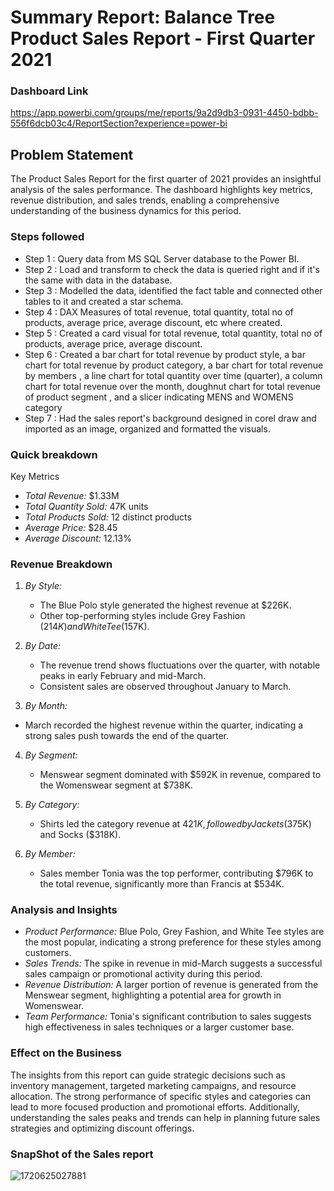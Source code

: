 # Summary Report: Balance Tree Product Sales Report - First Quarter 2021

### Dashboard Link

https://app.powerbi.com/groups/me/reports/9a2d9db3-0931-4450-bdbb-556f6dcb03c4/ReportSection?experience=power-bi

## Problem Statement

The Product Sales Report for the first quarter of 2021 provides an insightful analysis of the sales performance. The dashboard highlights key metrics, revenue distribution, and sales trends, enabling a comprehensive understanding of the business dynamics for this period.


### Steps followed 

- Step 1 : Query data from MS SQL Server database to the Power BI.
- Step 2 : Load and transform to check the data is queried right and if it's the same with data in the database.
- Step 3 : Modelled the data, identified the fact table and connected other tables to it and created a star schema.
- Step 4 : DAX Measures of total revenue, total quantity, total no of products, average price, average discount, etc where created.
- Step 5 : Created a card visual for total revenue, total quantity, total no of products, average price, average discount.
- Step 6 : Created a bar chart for total revenue by product style, a bar chart for total revenue by product category, a bar chart for total revenue by members , a line chart for total quantity over time (quarter), a column chart for total revenue over the month, doughnut chart for total revenue of product segment , and a slicer indicating MENS and WOMENS category
- Step 7 : Had the sales report's background designed in corel draw and imported as an image, organized and formatted the visuals.

### Quick breakdown

Key Metrics
- *Total Revenue:* $1.33M
- *Total Quantity Sold:* 47K units
- *Total Products Sold:* 12 distinct products
- *Average Price:* $28.45
- *Average Discount:* 12.13%

### Revenue Breakdown

1. *By Style:*
   - The Blue Polo style generated the highest revenue at $226K.
   - Other top-performing styles include Grey Fashion ($214K) and White Tee ($157K).

2. *By Date:*
   - The revenue trend shows fluctuations over the quarter, with notable peaks in early February and mid-March.
   - Consistent sales are observed throughout January to March.

 3. *By Month:*
   - March recorded the highest revenue within the quarter, indicating a strong sales push towards the end of the quarter.

4. *By Segment:*
   - Menswear segment dominated with $592K in revenue, compared to the Womenswear segment at $738K.

5. *By Category:*
   - Shirts led the category revenue at $421K, followed by Jackets ($375K) and Socks ($318K).

6. *By Member:*
   - Sales member Tonia was the top performer, contributing $796K to the total revenue, significantly more than Francis at $534K.

### Analysis and Insights
- *Product Performance:* Blue Polo, Grey Fashion, and White Tee styles are the most popular, indicating a strong preference for these styles among customers.
- *Sales Trends:* The spike in revenue in mid-March suggests a successful sales campaign or promotional activity during this period.
- *Revenue Distribution:* A larger portion of revenue is generated from the Menswear segment, highlighting a potential area for growth in Womenswear.
- *Team Performance:* Tonia's significant contribution to sales suggests high effectiveness in sales techniques or a larger customer base.


### Effect on the Business
The insights from this report can guide strategic decisions such as inventory management, targeted marketing campaigns, and resource allocation. The strong performance of specific styles and categories can lead to more focused production and promotional efforts. Additionally, understanding the sales peaks and trends can help in planning future sales strategies and optimizing discount offerings.

### SnapShot of the Sales report

![1720625027881](https://github.com/Chiemezuo89/Balance-Tree-Product-Sales-Report/assets/172860025/ec64a90f-552f-4632-b32f-f4d9af354cd2)

